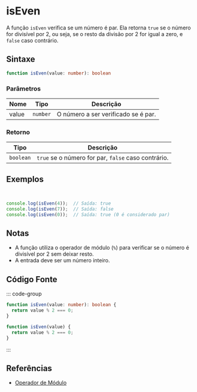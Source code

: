 # isEven

A função `isEven` verifica se um número é par. Ela retorna `true` se o número for divisível por 2, ou seja, se o resto da divisão por 2 for igual a zero, e `false` caso contrário.

## Sintaxe

```typescript
function isEven(value: number): boolean
```

### Parâmetros

| Nome  | Tipo     | Descrição                                      |
|-------|----------|------------------------------------------------|
| value | `number` | O número a ser verificado se é par.            |

### Retorno

| Tipo    | Descrição                                       |
|---------|-------------------------------------------------|
| `boolean` | `true` se o número for par, `false` caso contrário. |

## Exemplos

```typescript


console.log(isEven(4));  // Saída: true
console.log(isEven(7));  // Saída: false
console.log(isEven(0));  // Saída: true (0 é considerado par)
```

## Notas

- A função utiliza o operador de módulo (`%`) para verificar se o número é divisível por 2 sem deixar resto.
- A entrada deve ser um número inteiro.

## Código Fonte

::: code-group
```typescript
function isEven(value: number): boolean {
  return value % 2 === 0;
}
```

```javascript
function isEven(value) {
  return value % 2 === 0;
}
```
::: 

## Referências

- [Operador de Módulo](https://developer.mozilla.org/pt-BR/docs/Web/JavaScript/Reference/Operators/Modulo)